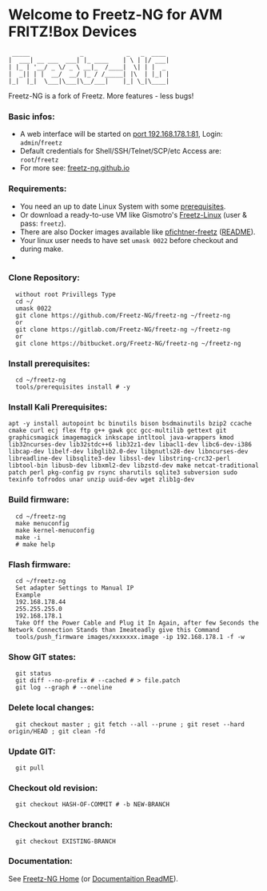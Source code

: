 # Welcome to Freetz-NG for AVM FRITZ!Box Devices

```
 _____              _            _   _  ____
|  ___| __ ___  ___| |_ ____    | \ | |/ ___|
| |_ | '__/ _ \/ _ \ __|_  /____|  \| | |  _
|  _|| | |  __/  __/ |_ / /_____| |\  | |_| |
|_|  |_|  \___|\___|\__/___|    |_| \_|\____|

```

Freetz-NG is a fork of Freetz.
More features - less bugs!

### Basic infos:
 * A web interface will be started on [port 192.168.178.1:81](http://fritz.box:81/), Login: `admin`/`freetz`<br>
 * Default credentials for Shell/SSH/Telnet/SCP/etc Access are: `root`/`freetz`<br>
 * For more see: [freetz-ng.github.io](https://freetz-ng.github.io/)

### Requirements:
 * You need an up to date Linux System with some [prerequisites](https://freetz-ng.github.io/freetz-ng/PREREQUISITES/).
 * Or download a ready-to-use VM like Gismotro's [Freetz-Linux](https://freetz.digital-eliteboard.com/?dir=Teamserver/Freetz/Freetz-VM/VirtualBox/) (user & pass: `freetz`).
 * There are also Docker images available like [pfichtner-freetz](https://hub.docker.com/r/pfichtner/freetz) ([README](https://github.com/pfichtner/pfichtner-freetz#readme)).
 * Your linux user needs to have set `umask 0022` before checkout and during make.
 * 

### Clone Repository:
```
  without root Privillegs Type
  cd ~/
  umask 0022
  git clone https://github.com/Freetz-NG/freetz-ng ~/freetz-ng
  or
  git clone https://gitlab.com/Freetz-NG/freetz-ng ~/freetz-ng
  or
  git clone https://bitbucket.org/Freetz-NG/freetz-ng ~/freetz-ng
```

### Install prerequisites:
```
  cd ~/freetz-ng
  tools/prerequisites install # -y
```

### Install Kali Prerequisites:
```
apt -y install autopoint bc binutils bison bsdmainutils bzip2 ccache cmake curl ecj flex ftp g++ gawk gcc gcc-multilib gettext git graphicsmagick imagemagick inkscape intltool java-wrappers kmod lib32ncurses-dev lib32stdc++6 lib32z1-dev libacl1-dev libc6-dev-i386 libcap-dev libelf-dev libglib2.0-dev libgnutls28-dev libncurses-dev libreadline-dev libsqlite3-dev libssl-dev libstring-crc32-perl libtool-bin libusb-dev libxml2-dev libzstd-dev make netcat-traditional patch perl pkg-config pv rsync sharutils sqlite3 subversion sudo texinfo tofrodos unar unzip uuid-dev wget zlib1g-dev
```

### Build firmware:
```
  cd ~/freetz-ng
  make menuconfig
  make kernel-menuconfig
  make -i
  # make help
```

### Flash firmware:
```
  cd ~/freetz-ng
  Set adapter Settings to Manual IP
  Example
  192.168.178.44
  255.255.255.0
  192.168.178.1
  Take Off the Power Cable and Plug it In Again, after few Seconds the Network Connection Stands than Imeateadly give this Command
  tools/push_firmware images/xxxxxxx.image -ip 192.168.178.1 -f -w
```

### Show GIT states:
```
  git status
  git diff --no-prefix # --cached # > file.patch
  git log --graph # --oneline
```

### Delete local changes:
```
  git checkout master ; git fetch --all --prune ; git reset --hard origin/HEAD ; git clean -fd
```

### Update GIT:
```
  git pull
```

### Checkout old revision:
```
  git checkout HASH-OF-COMMIT # -b NEW-BRANCH
```
### Checkout another branch:
```
  git checkout EXISTING-BRANCH
```

### Documentation:
See [Freetz-NG Home](https://freetz-ng.github.io/freetz-ng/) (or [Documentaition ReadME](docs/README.md)).


